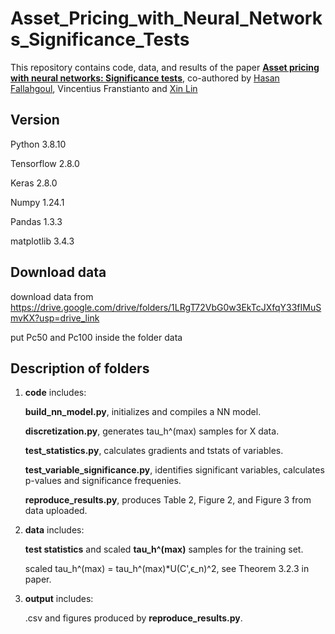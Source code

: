 # Asset_Pricing_with_Neural_Networks_Significance_Tests

This repository contains code, data, and results of the paper **[Asset pricing with neural networks: Significance tests](https://www.sciencedirect.com/science/article/pii/S0304407623002907)**, co-authored by [Hasan Fallahgoul](https://www.hfallahgoul.com/), Vincentius Franstianto and [Xin Lin](https://sites.google.com/view/xin-lin)

## Version

Python 3.8.10

Tensorflow 2.8.0

Keras 2.8.0

Numpy 1.24.1

Pandas 1.3.3

matplotlib 3.4.3

## Download data

download data from https://drive.google.com/drive/folders/1LRgT72VbG0w3EkTcJXfqY33fIMuSmvKX?usp=drive_link

put Pc50 and Pc100 inside the folder data

## Description of folders     

1. **code** includes:

    **build_nn_model.py**, initializes and compiles a NN model.

    **discretization.py**, generates tau_h^(max) samples for X data.

    **test_statistics.py**, calculates gradients and tstats of variables.

    **test_variable_significance.py**, identifies significant variables, calculates p-values and significance frequenies.

    **reproduce_results.py**, produces Table 2, Figure 2, and Figure 3 from data uploaded.

3. **data** includes:

    **test statistics** and scaled **tau_h^(max)** samples for the training set.

    scaled tau_h^(max) = tau_h^(max)*U(C',ϵ_n)^2, see Theorem 3.2.3 in paper.

4. **output** includes:

    .csv and figures produced by **reproduce_results.py**.
